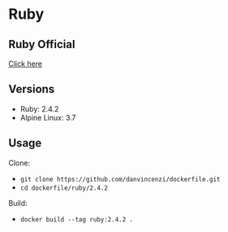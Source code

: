 # Ruby

## Ruby Official

[Click here](https://www.ruby-lang.org/en/)

## Versions

- Ruby: 2.4.2
- Alpine Linux: 3.7

## Usage

Clone:

- ``` git clone https://github.com/danvincenzi/dockerfile.git ```
- ``` cd dockerfile/ruby/2.4.2 ```

Build:

- ``` docker build --tag ruby:2.4.2 . ```
